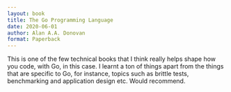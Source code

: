 ```yaml
---
layout: book
title: The Go Programming Language
date: 2020-06-01
author: Alan A.A. Donovan
format: Paperback
---
```


This is one of the few technical books that I think really helps shape how you code, with Go, in this case. I learnt a ton of things apart from the things that are specific to Go, for instance, topics such as brittle tests, benchmarking and application design etc. Would recommend.
